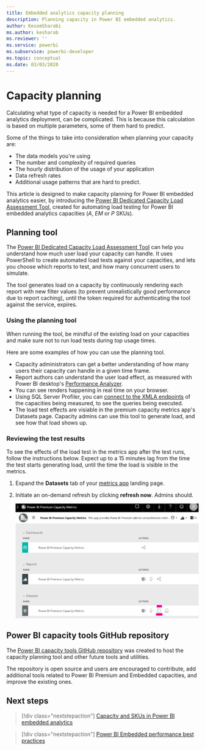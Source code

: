```yaml
---
title: Embedded analytics capacity planning
description: Planning capacity in Power BI embedded analytics.
author: KesemSharabi
ms.author: kesharab
ms.reviewer: ''
ms.service: powerbi
ms.subservice: powerbi-developer
ms.topic: conceptual
ms.date: 03/03/2020 
---
```


# Capacity planning

Calculating what type of capacity is needed for a Power BI embedded analytics deployment, can be complicated. This is because this calculation is based on multiple parameters, some of them hard to predict.

Some of the things to take into consideration when planning your capacity are:

* The data models you're using
* The number and complexity of required queries
* The hourly distribution of the usage of your application
* Data refresh rates
* Additional usage patterns that are hard to predict.

This article is designed to make capacity planning for Power BI embedded analytics easier, by introducing the [Power BI Dedicated Capacity Load Assessment Tool](https://github.com/microsoft/PowerBI-Tools-For-Capacities/tree/master/LoadTestingPowerShellTool/), created for automating load testing for Power BI embedded analytics capacities (*A*, *EM* or *P* SKUs).

## Planning tool

 The [Power BI Dedicated Capacity Load Assessment Tool](https://github.com/microsoft/PowerBI-Tools-For-Capacities/tree/master/LoadTestingPowerShellTool/) can help you understand how much user load your capacity can handle. It uses PowerShell to create automated load tests against your capacities, and lets you choose which reports to test, and how many concurrent users to simulate.

The tool generates load on a capacity by continuously rendering each report with new filter values (to prevent unrealistically good performance due to report caching), until the token required for authenticating the tool against the service, expires.

### Using the planning tool

When running the tool, be mindful of the existing load on your capacities and make sure not to run load tests during top usage times.

Here are some examples of how you can use the planning tool.

* Capacity administrators can get a better understanding of how many users their capacity can handle in a given time frame.
* Report authors can understand the user load effect, as measured with Power BI desktop's [Performance Analyzer](https://docs.microsoft.com/power-bi/desktop-performance-analyzer).
* You can see renders happening in real time on your browser.
* Using SQL Server Profiler, you can [connect to the XMLA endpoints](https://powerbi.microsoft.com/blog/power-bi-open-platform-connectivity-with-xmla-endpoints-public-preview/) of the capacities being measured, to see the queries being executed.
* The load test effects are visiable in the premium capacity metrics app's Datasets page. Capacity admins can use this tool to generate load, and see how that load shows up.

### Reviewing the test results

To see the effects of the load test in the metrics app after the test runs, follow the instructions below. Expect up to a 15 minutes lag from the time the test starts generating load, until the time the load is visible in the metrics.

1. Expand the **Datasets** tab of your [metrics app](..//service-admin-premium-monitor-capacity.md) landing page.
2. Initiate an on-demand refresh by clicking **refresh now**. Admins should.

    ![Power BI premium capacity metrics](media/embedded-capacity-planning/embedded-capacity-planning.png)

## Power BI capacity tools GitHub repository

The [Power BI capacity tools GitHub repository](https://github.com/microsoft/PowerBI-Tools-For-Capacities) was created to host the capacity planning tool and other future tools and utilities.

The repository is open source and users are encouraged to contribute, add additional tools related to Power BI Premium and Embedded capacities, and improve the existing ones.

## Next steps

> [!div class="nextstepaction"]
>[Capacity and SKUs in Power BI embedded analytics](embedded-capacity.md)

> [!div class="nextstepaction"]
>[Power BI Embedded performance best practices](embedded-performance-best-practices.md)